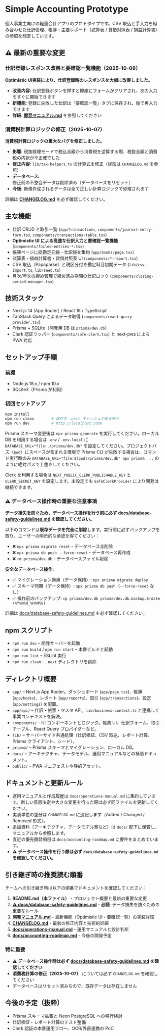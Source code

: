 # Simple Accounting Prototype

個人事業主向けの軽量会計アプリのプロトタイプです。CSV 取込と手入力を組み合わせた仕訳管理、帳簿・主要レポート（試算表 / 貸借対照表 / 損益計算書）の参照を想定しています。

## ⚠️ 最新の重要な変更

### 仕訳登録レスポンス改善と要確認一覧機能（2025-10-09）

**Optimistic UI実装により、仕訳登録時のレスポンスを大幅に改善しました。**

- **改善内容:** 仕訳登録ボタンを押すと即座にフォームがクリアされ、次の入力をすぐに開始できます
- **新機能:** 登録に失敗した仕訳は「要確認一覧」タブに保存され、後で再入力できます
- **詳細:** **[開発マニュアル.md](./開発マニュアル.md)** を参照してください

### 消費税計算ロジックの修正（2025-10-07）

**消費税計算ロジックの重大なバグを修正しました。**

- **影響:** 税抜経理モードで税込金額から消費税を逆算する際、税抜金額と消費税の内訳が不正確でした
- **修正内容:** `lib/tax-helpers.ts` の計算式を修正（詳細は `CHANGELOG.md` を参照）
- **データベース:** 修正前の不整合データは削除済み（データベースをリセット）
- **今後:** 新規作成されるデータは全て正しい計算ロジックで処理されます

詳細は **[CHANGELOG.md](./CHANGELOG.md)** を必ず確認してください。

## 主な機能
- 仕訳 CRUD と取引一覧 (`app/transactions`, `components/journal-entry-form.tsx`, `components/transactions-table.tsx`)
- **Optimistic UI による高速な仕訳入力と要確認一覧機能** (`components/failed-entries-*.tsx`)
- 帳簿ページに総勘定元帳・仕訳帳を集約 (`app/books/page.tsx`)
- 試算表・損益計算書・貸借対照表 UI (`components/*-report.tsx`)
- CSV 取込（Papaparse）と税区分付き勘定科目初期データ (`lib/csv-import.ts`, `lib/seed.ts`)
- 月次/年次の締め管理で締め済み期間の仕訳ロック (`components/closing-period-manager.tsx`)

## 技術スタック
- Next.js 14 (App Router) / React 18 / TypeScript
- TanStack Query によるデータ取得 (`components/react-query-provider.tsx`)
- Prisma + SQLite（開発用 DB は `prisma/dev.db`）
- Clerk 認証ラッパー (`components/safe-clerk.tsx`) と next-pwa による PWA 対応

## セットアップ手順
### 前提
- Node.js 18.x / npm 10.x
- SQLite3（Prisma が利用）

### 初回セットアップ
```bash
npm install
npm run clean        # 既存の .next キャッシュがある場合
npm run dev          # http://localhost:3000
```

Prisma スキーマ変更後は `npx prisma generate` を実行してください。ローカル DB を利用する場合は `.env` / `.env.local` に `DATABASE_URL="file:./prisma/dev.db"` を設定してください。プロジェクトパス（`pwd`）にスペースが含まれる環境で Prisma CLI が失敗する場合は、コマンド実行時のみ `DATABASE_URL="file:$(pwd)/prisma/dev.db" npx prisma ...` のように絶対パスで上書きしてください。

Clerk を利用する場合は `NEXT_PUBLIC_CLERK_PUBLISHABLE_KEY` と `CLERK_SECRET_KEY` を設定します。未設定でも `SafeClerkProvider` により開発は継続できます。

### ⚠️ データベース操作時の重要な注意事項

**データ損失を防ぐため、データベース操作を行う前に必ず [docs/database-safety-guidelines.md](./docs/database-safety-guidelines.md) を確認してください。**

以下のコマンドは**既存データを完全に削除**します。実行前に必ずバックアップを取り、ユーザーの明示的な承認を得てください：
- ❌ `npx prisma migrate reset` - データベース全削除
- ❌ `npx prisma db push --force-reset` - データベース再作成
- ❌ `rm prisma/dev.db` - データベースファイル削除

**安全なデータベース操作:**
- ✅ マイグレーション適用（データ保持）: `npx prisma migrate deploy`
- ✅ スキーマ同期（データ保持）: `npx prisma db push`（`--force-reset` なし）
- ✅ 操作前のバックアップ: `cp prisma/dev.db prisma/dev.db.backup.$(date +%Y%m%d_%H%M%S)`

詳細は [docs/database-safety-guidelines.md](./docs/database-safety-guidelines.md) を必ず確認してください。

## npm スクリプト
- `npm run dev` – 開発サーバーを起動
- `npm run build` / `npm run start` – 本番ビルドと起動
- `npm run lint` – ESLint 実行
- `npm run clean` – `.next` ディレクトリを削除

## ディレクトリ概要
- `app/` – Next.js App Router。ダッシュボード (`app/page.tsx`)、帳簿 (`app/books`)、レポート (`app/reports`)、取引 (`app/transactions`)、設定 (`app/settings`) を配置。
- `app/api/` – 仕訳・帳票・マスタ API。`lib/business-context.ts` と連携して事業コンテキストを解決。
- `components/` – UI コンポーネントとロジック。帳票 UI、仕訳フォーム、取引テーブル、React Query プロバイダーなど。
- `lib/` – サーバーサイド共通処理（仕訳検証、CSV 取込、レポート計算、Prisma クライアント、シード）。
- `prisma/` – Prisma スキーマとマイグレーション、ローカル DB。
- `docs/` – アーキテクチャ、データモデル、運用マニュアルなどの補助ドキュメント。
- `public/` – PWA マニフェストや静的アセット。

## ドキュメントと更新ルール
- 運用マニュアルと作成履歴は `docs/operations-manual.md` に集約しています。新しい意思決定や大きな変更を行った際は必ず同ファイルを更新してください。
- 実装単位の差分は `CHANGELOG.md` に追記します（Added / Changed / Removed 形式）。
- 追加資料（アーキテクチャ、データモデル案など）は `docs/` 配下に保管し、マニュアルから参照します。
- 直近の優先開発項目は `docs/accounting-roadmap.md` に要件をまとめています。
- **⚠️ データベース操作を行う際は必ず `docs/database-safety-guidelines.md` を確認してください。**

## 引き継ぎ時の推奨読む順番

チームへの引き継ぎ時は以下の順番でドキュメントを確認してください：

1. **README.md（本ファイル）** - プロジェクト概要と最新の重要な変更
2. **[⚠️ docs/database-safety-guidelines.md](./docs/database-safety-guidelines.md)** - **必読**: データ損失を防ぐための重要なルール
3. **[開発マニュアル.md](./開発マニュアル.md)** - 最新機能（Optimistic UI・要確認一覧）の実装詳細
4. **[CHANGELOG.md](./CHANGELOG.md)** - 最新の修正内容と技術的詳細
5. **[docs/operations-manual.md](./docs/operations-manual.md)** - 運用マニュアルと設計判断
6. **[docs/accounting-roadmap.md](./docs/accounting-roadmap.md)** - 今後の開発予定

### 特に重要
- **⚠️ データベース操作時は必ず [docs/database-safety-guidelines.md](./docs/database-safety-guidelines.md) を確認してください**
- **消費税計算の修正（2025-10-07）** については必ず `CHANGELOG.md` を確認してください
- データベースはリセット済みなので、既存データは存在しません

## 今後の予定（抜粋）
- Prisma スキーマ拡張と Neon PostgreSQL への移行検討
- 仕訳検証・レポート計算のテスト整備
- Clerk 認証の本番運用フロー、OCR/外部連携の PoC
